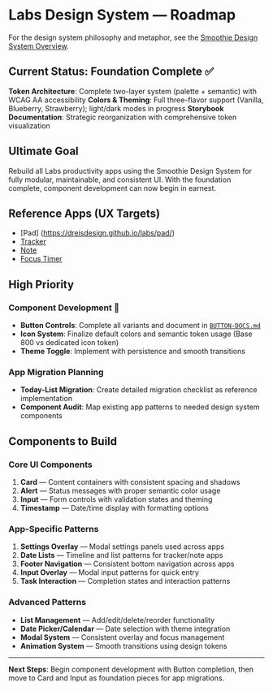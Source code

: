 
# Labs Design System — Roadmap

For the design system philosophy and metaphor, see the [Smoothie Design System Overview](smoothie.md).

## Current Status: Foundation Complete ✅

**Token Architecture**: Complete two-layer system (palette + semantic) with WCAG AA accessibility
**Colors & Theming**: Full three-flavor support (Vanilla, Blueberry, Strawberry); light/dark modes in progress
**Storybook Documentation**: Strategic reorganization with comprehensive token visualization

## Ultimate Goal

Rebuild all Labs productivity apps using the Smoothie Design System for fully modular, maintainable, and consistent UI. With the foundation complete, component development can now begin in earnest.

## Reference Apps (UX Targets)

- [Pad] (https://dreisdesign.github.io/labs/pad/)
- [Tracker](https://dreisdesign.github.io/labs/tracker/)
- [Note](https://dreisdesign.github.io/labs/note/)
- [Focus Timer](https://dreisdesign.github.io/labs/timer/)

## High Priority

### **Component Development** 🚀
- **Button Controls**: Complete all variants and document in [`BUTTON-DOCS.md`](src/components/labs-button/BUTTON-DOCS.md)
- **Icon System**: Finalize default colors and semantic token usage (Base 800 vs dedicated icon token)
- **Theme Toggle**: Implement with persistence and smooth transitions

### **App Migration Planning**
- **Today-List Migration**: Create detailed migration checklist as reference implementation
- **Component Audit**: Map existing app patterns to needed design system components

## Components to Build

### **Core UI Components**
1. **Card** — Content containers with consistent spacing and shadows
2. **Alert** — Status messages with proper semantic color usage
3. **Input** — Form controls with validation states and theming
4. **Timestamp** — Date/time display with formatting options

### **App-Specific Patterns**
1. **Settings Overlay** — Modal settings panels used across apps
2. **Date Lists** — Timeline and list patterns for tracker/note apps
3. **Footer Navigation** — Consistent bottom navigation across apps
4. **Input Overlay** — Modal input patterns for quick entry
5. **Task Interaction** — Completion states and interaction patterns

### **Advanced Patterns**
- **List Management** — Add/edit/delete/reorder functionality
- **Date Picker/Calendar** — Date selection with theme integration
- **Modal System** — Consistent overlay and focus management
- **Animation System** — Smooth transitions using design tokens

---

**Next Steps**: Begin component development with Button completion, then move to Card and Input as foundation pieces for app migrations.
